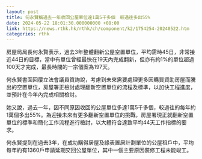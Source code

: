 ```yaml
---
layout: post
title: 何永賢稱過去一年收回公屋單位達1萬5千多個　較過往多出55%
date: 2024-05-22 18:01:30.000000000 +08:00
link: https://news.rthk.hk/rthk/ch/component/k2/1754254-20240522.htm
categories: rthk
---
```


房屋局局長何永賢表示，過去3年整體翻新公屋空置單位，平均需時45日，非常接近44日的目標，當中有單位曾經最快在19天內完成翻新，但亦有約1%的單位超過100天才完成，最長時間的一宗個案為197天。

何永賢書面回覆立法會議員質詢說，考慮到未來需要處理更多因購買資助房屋而騰出的空置單位，房屋署正檢討處理翻新空置單位的流程及標準，以加快工程進度，並預計在今年內完成相關檢討。

她又說，過去一年，因不同原因收回的公屋單位多達1萬5千多個，較過往的每年約1萬個多出55%。為迎接未來有更多翻新空置單位的挑戰，房屋署現正就翻新空置單位的標準和簡化工作流程進行檢討，以大體符合達致平均44天工作指標的要求。

何永賢提到在過去3年，在成功購得居屋及綠表置居計劃單位的公屋租戶中，平均每年約有1360戶申請延期交回公屋單位，其中一個主要原因裝修工程未能竣工。
